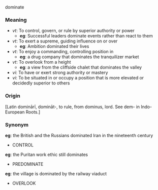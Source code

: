 dominate
### Meaning
+ _vt_: To control, govern, or rule by superior authority or power
	+ __eg__: Successful leaders dominate events rather than react to them
+ _vt_: To exert a supreme, guiding influence on or over
	+ __eg__: Ambition dominated their lives
+ _vt_: To enjoy a commanding, controlling position in
	+ __eg__: a drug company that dominates the tranquilizer market
+ _vt_: To overlook from a height
	+ __eg__: a view from the cliffside chalet that dominates the valley
+ _vi_: To have or exert strong authority or mastery
+ _vi_: To be situated in or occupy a position that is more elevated or decidedly superior to others

### Origin

[Latin dominārī, domināt-, to rule, from dominus, lord. See dem- in Indo-European Roots.]

### Synonym

__eg__: the British and the Russians dominated Iran in the nineteenth century

+ CONTROL

__eg__: the Puritan work ethic still dominates

+ PREDOMINATE

__eg__: the village is dominated by the railway viaduct

+ OVERLOOK


